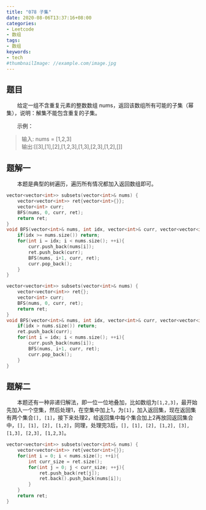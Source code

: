 ```yaml
---
title: "078 子集"
date: 2020-08-06T13:37:16+08:00
categories:
- Leetcode
- 数组
tags:
- 数组
keywords:
- tech
#thumbnailImage: //example.com/image.jpg
---
```


<!--more-->
## 题目
　　给定一组不含重复元素的整数数组 nums，返回该数组所有可能的子集（幂集），说明：解集不能包含重复的子集。

　　示例：
> 输入: nums = [1,2,3]  
> 输出:[[3],[1],[2],[1,2,3],[1,3],[2,3],[1,2],[]]

## 题解一
　　本题是典型的树遍历，遍历所有情况都加入返回数组即可。

```cpp
vector<vector<int>> subsets(vector<int>& nums) {
    vector<vector<int>> ret{vector<int>{}};
    vector<int> curr;
    BFS(nums, 0, curr, ret);
    return ret;
}
void BFS(vector<int>& nums, int idx, vector<int>& curr, vector<vector<int>>& ret){
    if(idx >= nums.size()) return;
    for(int i = idx; i < nums.size(); ++i){
        curr.push_back(nums[i]);
        ret.push_back(curr);
        BFS(nums, i+1, curr, ret);
        curr.pop_back();
    }
}
```
```cpp
vector<vector<int>> subsets(vector<int>& nums) {
    vector<vector<int>> ret{};
    vector<int> curr;
    BFS(nums, 0, curr, ret);
    return ret;
}
void BFS(vector<int>& nums, int idx, vector<int>& curr, vector<vector<int>>& ret){
    if(idx > nums.size()) return;
    ret.push_back(curr);
    for(int i = idx; i < nums.size(); ++i){
        curr.push_back(nums[i]);
        BFS(nums, i+1, curr, ret);
        curr.pop_back();
    }
}
```

## 题解二
　　本题还有一种非递归解法，即一位一位地叠加，比如数组为`[1,2,3]`，最开始先加入一个空集，然后处理1，在空集中加上1，为`[1]`，加入返回集，现在返回集有两个集合`[], [1]`，接下来处理2，给返回集中每个集合加上2再放回返回集合中，`[], [1], [2], [1,2]`，同理，处理完3后，`[], [1], [2], [1,2], [3], [1,3], [2,3], [1,2,3]`。

```cpp
vector<vector<int>> subsets(vector<int>& nums) {
    vector<vector<int>> ret{vector<int>{}};
    for(int i = 0; i < nums.size(); ++i){
        int curr_size = ret.size();
        for(int j = 0; j < curr_size; ++j){
            ret.push_back(ret[j]);
            ret.back().push_back(nums[i]);
        }
    }
    return ret;
}
```